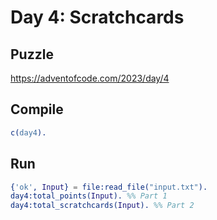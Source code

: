 # Day 4: Scratchcards

## Puzzle

<https://adventofcode.com/2023/day/4>

## Compile

```erlang
c(day4).
```

## Run

```erlang
{'ok', Input} = file:read_file("input.txt").
day4:total_points(Input). %% Part 1
day4:total_scratchcards(Input). %% Part 2
```
